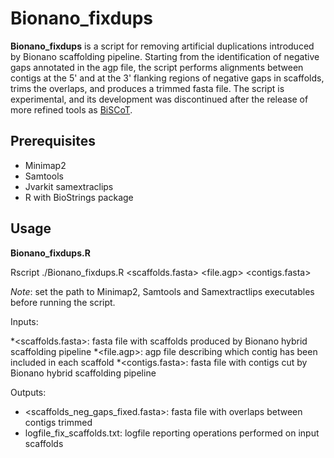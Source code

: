 # Bionano_fixdups
**Bionano_fixdups** is a script for removing artificial duplications introduced by Bionano scaffolding pipeline. Starting from the identification of negative gaps annotated in the agp file, the script performs alignments between contigs at the 5' and at the 3' flanking regions of negative gaps in scaffolds, trims the overlaps, and produces a trimmed fasta file. The script is experimental, and its development was discontinued after the release of more refined tools as [BiSCoT](https://github.com/institut-de-genomique/biscot).

## Prerequisites

* Minimap2
* Samtools
* Jvarkit samextraclips
* R with BioStrings package

## Usage

**Bionano_fixdups.R**

Rscript ./Bionano_fixdups.R \<scaffolds.fasta\> \<file.agp\> \<contigs.fasta\>

*Note*: set the path to Minimap2, Samtools and Samextractlips executables before running the script.

Inputs:

*\<scaffolds.fasta\>: fasta file with scaffolds produced by Bionano hybrid scaffolding pipeline
*\<file.agp\>: agp file describing which contig has been included in each scaffold
*\<contigs.fasta\>: fasta file with contigs cut by Bionano hybrid scaffolding pipeline

Outputs:

* \<scaffolds\_neg\_gaps\_fixed.fasta\>: fasta file with overlaps between contigs trimmed
* logfile\_fix\_scaffolds.txt: logfile reporting operations performed on input scaffolds

